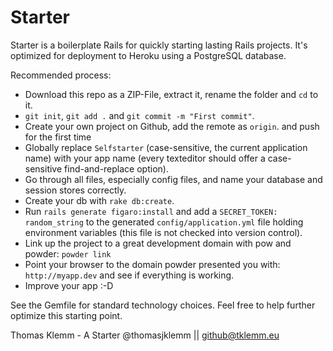 # Starter

Starter is a boilerplate Rails for quickly starting lasting Rails projects. It's optimized for deployment to Heroku using a PostgreSQL database.

Recommended process:
  * Download this repo as a ZIP-File, extract it, rename the folder and `cd` to it.
  * `git init`, `git add .` and `git commit -m "First commit"`.
  * Create your own project on Github, add the remote as `origin`. and push for the first time
  * Globally replace `Selfstarter` (case-sensitive, the current application name) with your app name (every texteditor should offer a case-sensitive find-and-replace option).
  * Go through all files, especially config files, and name your database and session stores correctly.
  * Create your db with `rake db:create`.
  * Run `rails generate figaro:install` and add a `SECRET_TOKEN: random_string` to the generated `config/application.yml` file holding environment variables (this file is not checked into version control).
  * Link up the project to a great development domain with pow and powder: `powder link`
  * Point your browser to the domain powder presented you with: `http://myapp.dev` and see if everything is working.
  * Improve your app :-D

See the Gemfile for standard technology choices. Feel free to help further optimize this starting point.

Thomas Klemm - A Starter
@thomasjklemm || github@tklemm.eu
